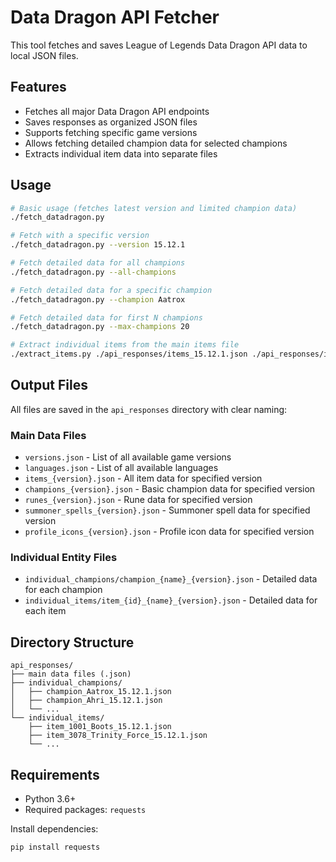 # Data Dragon API Fetcher

This tool fetches and saves League of Legends Data Dragon API data to local JSON files.

## Features

- Fetches all major Data Dragon API endpoints
- Saves responses as organized JSON files
- Supports fetching specific game versions
- Allows fetching detailed champion data for selected champions
- Extracts individual item data into separate files

## Usage

```bash
# Basic usage (fetches latest version and limited champion data)
./fetch_datadragon.py

# Fetch with a specific version
./fetch_datadragon.py --version 15.12.1

# Fetch detailed data for all champions
./fetch_datadragon.py --all-champions

# Fetch detailed data for a specific champion
./fetch_datadragon.py --champion Aatrox

# Fetch detailed data for first N champions
./fetch_datadragon.py --max-champions 20

# Extract individual items from the main items file
./extract_items.py ./api_responses/items_15.12.1.json ./api_responses/individual_items
```

## Output Files

All files are saved in the `api_responses` directory with clear naming:

### Main Data Files
- `versions.json` - List of all available game versions
- `languages.json` - List of all available languages
- `items_{version}.json` - All item data for specified version
- `champions_{version}.json` - Basic champion data for specified version
- `runes_{version}.json` - Rune data for specified version
- `summoner_spells_{version}.json` - Summoner spell data for specified version
- `profile_icons_{version}.json` - Profile icon data for specified version

### Individual Entity Files
- `individual_champions/champion_{name}_{version}.json` - Detailed data for each champion
- `individual_items/item_{id}_{name}_{version}.json` - Detailed data for each item

## Directory Structure

```
api_responses/
├── main data files (.json)
├── individual_champions/
│   ├── champion_Aatrox_15.12.1.json
│   ├── champion_Ahri_15.12.1.json
│   └── ...
└── individual_items/
    ├── item_1001_Boots_15.12.1.json
    ├── item_3078_Trinity_Force_15.12.1.json
    └── ...
```

## Requirements

- Python 3.6+
- Required packages: `requests`

Install dependencies:
```bash
pip install requests
```